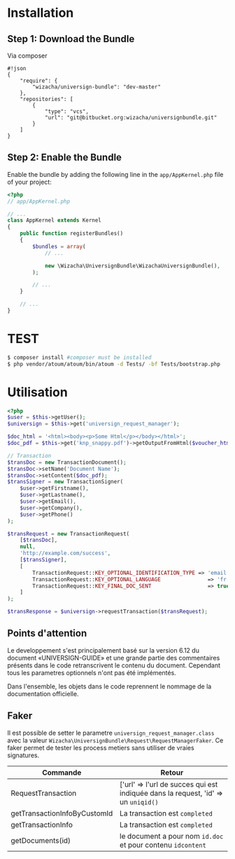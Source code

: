 Installation
============

Step 1: Download the Bundle
---------------------------
Via composer

```
#!json
{
    "require": {
        "wizacha/universign-bundle": "dev-master"
    },
    "repositories": [
        {
            "type": "vcs",
            "url": "git@bitbucket.org:wizacha/universignbundle.git"
        }
    ]
}
```



Step 2: Enable the Bundle
-------------------------

Enable the bundle by adding the following line in the `app/AppKernel.php`
file of your project:

```php
<?php
// app/AppKernel.php

// ...
class AppKernel extends Kernel
{
    public function registerBundles()
    {
        $bundles = array(
            // ...

            new \Wizacha\UniversignBundle\WizachaUniversignBundle(),
        );

        // ...
    }

    // ...
}
```

TEST
======

```bash
$ composer install #composer must be installed
$ php vendor/atoum/atoum/bin/atoum -d Tests/ -bf Tests/bootstrap.php
```

Utilisation
===========

```php
<?php
$user = $this->getUser();
$universign = $this->get('universign_request_manager');

$doc_html = '<html><body><p>Some Html</p></body></html>';
$doc_pdf = $this->get('knp_snappy.pdf')->getOutputFromHtml($voucher_html);

// Transaction
$transDoc = new TransactionDocument();
$transDoc->setName('Document Name');
$transDoc->setContent($doc_pdf);
$transSigner = new TransactionSigner(
    $user->getFirstname(),
    $user->getLastname(),
    $user->getEmail(),
    $user->getCompany(),
    $user->getPhone()
);

$transRequest = new TransactionRequest(
    [$transDoc],
    null,
    'http://example.com/success',
    [$transSigner],
    [
        TransactionRequest::KEY_OPTIONAL_IDENTIFICATION_TYPE => 'email',
        TransactionRequest::KEY_OPTIONAL_LANGUAGE               => 'fr',
        TransactionRequest::KEY_FINAL_DOC_SENT                  => true,
    ]
);

$transResponse = $universign->requestTransaction($transRequest);
```

Points d'attention
------------------
Le developpement s'est principalement basé sur la version 6.12 du document «UNIVERSIGN-GUIDE» et une grande partie
des commentaires présents dans le code retranscrivent le contenu du document. Cependant tous les parametres optionnels
n'ont pas été implémentés.

Dans l'ensemble, les objets dans le code reprennent le nommage de la documentation officielle.

Faker
-----
Il est possible de setter le parametre `universign_request_manager.class` avec la valeur
`Wizacha\UniversignBundle\Request\RequestManagerFaker`. Ce faker permet de tester les process metiers
sans utiliser de vraies signatures.

| Commande                     | Retour |
| ---------------------------- | ------ |
| RequestTransaction           | ['url' => l'url de succes qui est indiquée dans la request, 'id' => un `uniqid()` |
| getTransactionInfoByCustomId | La transaction est `completed` |
| getTransactionInfo           | La transaction est `completed` |
| getDocuments(id)             | le document a pour nom `id.doc` et pour contenu `idcontent` |

